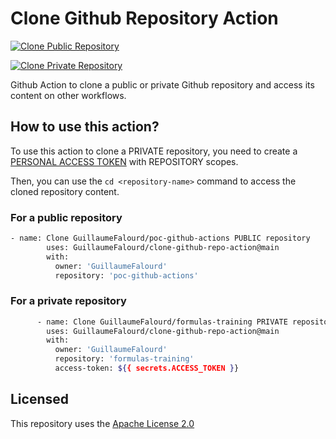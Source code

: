 # Clone Github Repository Action

[![Clone Public Repository](https://github.com/GuillaumeFalourd/clone-github-repo-action/actions/workflows/public-repo.yml/badge.svg)](https://github.com/GuillaumeFalourd/clone-github-repo-action/actions/workflows/public-repo.yml)

[![Clone Private Repository](https://github.com/GuillaumeFalourd/clone-github-repo-action/actions/workflows/private-repo.yml/badge.svg)](https://github.com/GuillaumeFalourd/clone-github-repo-action/actions/workflows/private-repo.yml)

Github Action to clone a public or private Github repository and access its content on other workflows.

## How to use this action?

To use this action to clone a PRIVATE repository, you need to create a [PERSONAL ACCESS TOKEN](https://github.com/settings/tokens) with REPOSITORY scopes.

Then, you can use the `cd <repository-name>` command to access the cloned repository content.

### For a public repository

```bash
- name: Clone GuillaumeFalourd/poc-github-actions PUBLIC repository
        uses: GuillaumeFalourd/clone-github-repo-action@main
        with:
          owner: 'GuillaumeFalourd'
          repository: 'poc-github-actions'
```

### For a private repository

```bash
      - name: Clone GuillaumeFalourd/formulas-training PRIVATE repository
        uses: GuillaumeFalourd/clone-github-repo-action@main
        with:
          owner: 'GuillaumeFalourd'
          repository: 'formulas-training'
          access-token: ${{ secrets.ACCESS_TOKEN }}
```

## Licensed

This repository uses the [Apache License 2.0](https://github.com/GuillaumeFalourd/aws-cliaction/blob/main/LICENSE)
